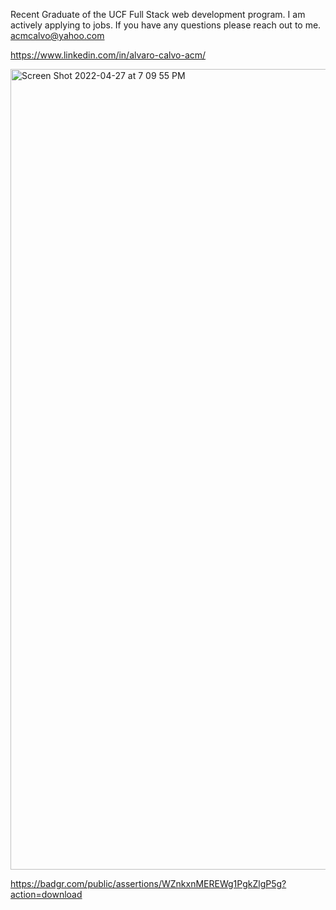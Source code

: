 Recent Graduate of the UCF Full Stack web development program. I am actively applying to jobs. If you have any questions please reach out to me.
acmcalvo@yahoo.com

https://www.linkedin.com/in/alvaro-calvo-acm/

<img width="1281" alt="Screen Shot 2022-04-27 at 7 09 55 PM" src="https://user-images.githubusercontent.com/91921941/165645998-3fcf3bc3-8a2a-482a-a717-9ec9bfd2c3a5.png">


https://badgr.com/public/assertions/WZnkxnMEREWg1PgkZlgP5g?action=download
